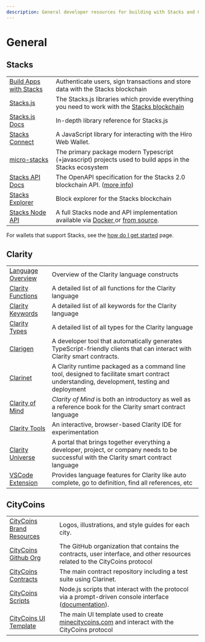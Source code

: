 ```yaml
---
description: General developer resources for building with Stacks and CityCoins.
---
```


# General

## Stacks

|                                                                         |                                                                                                                                                                                                                                                                          |
| ----------------------------------------------------------------------- | ------------------------------------------------------------------------------------------------------------------------------------------------------------------------------------------------------------------------------------------------------------------------ |
| [Build Apps with Stacks](https://docs.stacks.co/build-apps/overview)    | Authenticate users, sign transactions and store data with the Stacks blockchain                                                                                                                                                                                          |
| [Stacks.js](https://github.com/blockstack/stacks.js/)                   | The Stacks.js libraries which provide everything you need to work with the [Stacks blockchain](https://www.stacks.co/what-is-stacks)                                                                                                                                     |
| [Stacks.js Docs](https://stacks-js-git-master-blockstack.vercel.app)    | In-depth library reference for Stacks.js                                                                                                                                                                                                                                 |
| [Stacks Connect](https://github.com/hirosystems/connect)                | A JavaScript library for interacting with the Hiro Web Wallet.                                                                                                                                                                                                           |
| [micro-stacks](https://github.com/fungible-systems/micro-stacks)        | The primary package modern Typescript (+javascript) projects used to build apps in the Stacks ecosystem                                                                                                                                                                  |
| [Stacks API Docs](https://hirosystems.github.io/stacks-blockchain-api/) | The OpenAPI specification for the Stacks 2.0 blockchain API. ([more info](integrations/supporting-citycoins.md))                                                                                                                                                         |
| [Stacks Explorer](https://explore.stacks.c)                             | Block explorer for the Stacks blockchain                                                                                                                                                                                                                                 |
| [Stacks Node API](https://github.com/hirosystems/stacks-blockchain-api) | A full Stacks node and API implementation available via [Docker ](https://github.com/hirosystems/stacks-blockchain-api/blob/master/running\_an\_api.md)or [from source](https://github.com/hirosystems/stacks-blockchain-api/blob/master/running\_api\_from\_source.md). |

For wallets that support Stacks, see the [how do I get started](../about-citycoins/how-do-i-get-started.md#stacks-wallets) page.

## Clarity

|                                                                           |                                                                                                                                             |
| ------------------------------------------------------------------------- | ------------------------------------------------------------------------------------------------------------------------------------------- |
| [Language Overview](https://docs.stacks.co/references/language-overview)  | Overview of the Clarity language constructs                                                                                                 |
| [Clarity Functions](https://docs.stacks.co/references/language-functions) | A detailed list of all functions for the Clarity language                                                                                   |
| [Clarity Keywords](https://docs.stacks.co/references/language-keywords)   | A detailed list of all keywords for the Clarity language                                                                                    |
| [Clarity Types](https://docs.stacks.co/references/language-types)         | A detailed list of all types for the Clarity language                                                                                       |
| [Clarigen](https://github.com/obylabs/clarigen)                           | A developer tool that automatically generates TypeScript-friendly clients that can interact with Clarity smart contracts.                   |
| [Clarinet](https://github.com/hirosystems/clarinet)                       | A Clarity runtime packaged as a command line tool, designed to facilitate smart contract understanding, development, testing and deployment |
| [Clarity of Mind](https://book.clarity-lang.org/title-page.html)          | _Clarity of Mind_ is both an introductory as well as a reference book for the Clarity smart contract language                               |
| [Clarity Tools](https://clarity.tools)                                    | An interactive, browser-based Clarity IDE for experimentation                                                                               |
| [Clarity Universe](https://stacks.org/clarity-universe)                   | A portal that brings together everything a developer, project, or company needs to be successful with the Clarity smart contract language   |
| [VSCode Extension](https://github.com/hirosystems/clarity-lsp)            | Provides language features for Clarity like auto complete, go to definition, find all references, etc                                       |

## CityCoins

|                                                                                |                                                                                                                                               |
| ------------------------------------------------------------------------------ | --------------------------------------------------------------------------------------------------------------------------------------------- |
| [CityCoins Brand Resources](../citycoins-resources/general.md#brand-resources) | Logos, illustrations, and style guides for each city.                                                                                         |
| [CityCoins Github Org](https://github.com/citycoins)                           | The GitHub organization that contains the contracts, user interface, and other resources related to the CityCoins protocol                    |
| [CityCoins Contracts](https://github.com/citycoins/citycoin)                   | The main contract repository including a test suite using Clarinet.                                                                           |
| [CityCoins Scripts](https://github.com/citycoins/scripts)                      | Node.js scripts that interact with the protocol via a prompt-driven console interface ([documentation](https://citycoins.github.io/scripts)). |
| [CityCoins UI Template](https://github.com/citycoins/citycoin-ui)              | The main UI template used to create [minecitycoins.com](https://minecitycoins.com) and interact with the CityCoins protocol                   |
